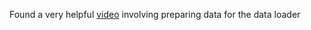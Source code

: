 Found a very helpful [video](https://www.youtube.com/watch?v=0xVqLJe9_CY) involving preparing data for the data loader

